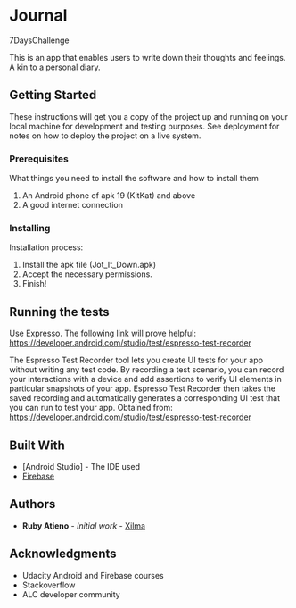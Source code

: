 # Journal
7DaysChallenge

This is an app that enables users to write down their thoughts and feelings. A kin to a personal diary.

## Getting Started

These instructions will get you a copy of the project up and running on your local machine for development and testing purposes. See deployment for notes on how to deploy the project on a live system.

### Prerequisites

What things you need to install the software and how to install them
1. An Android phone of apk 19 (KitKat) and above
2. A good internet connection

### Installing
Installation process: 
1. Install the apk file (Jot_It_Down.apk) 
2. Accept the necessary permissions.
3. Finish!

## Running the tests

Use Expresso. The following link will prove helpful: https://developer.android.com/studio/test/espresso-test-recorder

The Espresso Test Recorder tool lets you create UI tests for your app without writing any test code. 
By recording a test scenario, you can record your interactions with a device and add assertions to verify UI elements in particular snapshots of your app. 
Espresso Test Recorder then takes the saved recording and automatically generates a corresponding UI test that you can run to test your app.
Obtained from: https://developer.android.com/studio/test/espresso-test-recorder

## Built With

* [Android Studio] - The IDE used
* [Firebase](https://firebasae.google.com/)

## Authors

* **Ruby Atieno** - *Initial work* - [Xilma](https://github.com/Xilma)

## Acknowledgments

* Udacity Android and Firebase courses
* Stackoverflow
* ALC developer community


